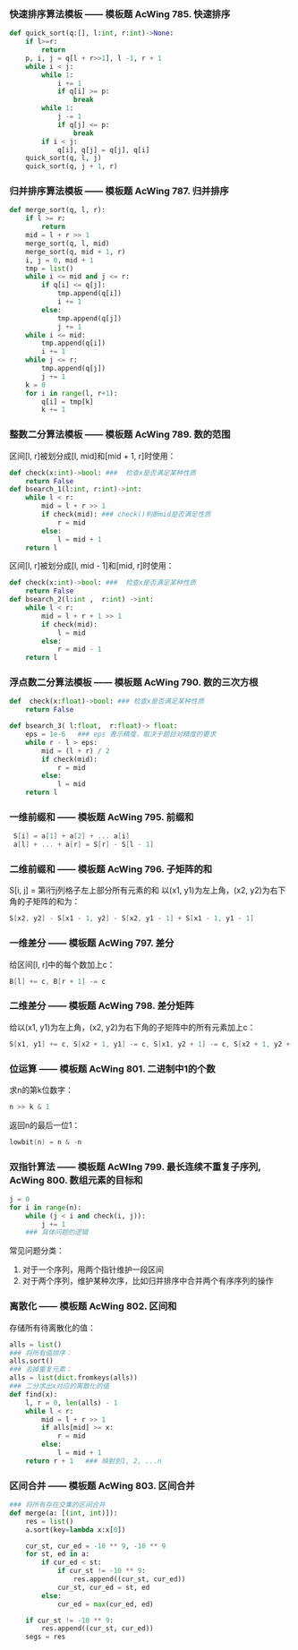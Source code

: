 ### 快速排序算法模板 —— 模板题 AcWing 785. 快速排序
```python
def quick_sort(q:[], l:int, r:int)->None:
    if l>=r:
        return
    p, i, j = q[l + r>>1], l -1, r + 1
    while i < j:
        while 1:
            i += 1
            if q[i] >= p:
                break
        while 1:
            j -= 1
            if q[j] <= p:
                break
        if i < j:
            q[i], q[j] = q[j], q[i]
    quick_sort(q, l, j)
    quick_sort(q, j + 1, r)
```

###  归并排序算法模板 —— 模板题 AcWing 787. 归并排序
```python
def merge_sort(q, l, r):
    if l >= r:
        return
    mid = l + r >> 1
    merge_sort(q, l, mid)
    merge_sort(q, mid + 1, r)
    i, j = 0, mid + 1
    tmp = list()
    while i <= mid and j <= r:
        if q[i] <= q[j]:
            tmp.append(q[i])
            i += 1
        else:
            tmp.append(q[j])
            j += 1
    while i <= mid:
        tmp.append(q[i])
        i += 1
    while j <= r:
        tmp.append(q[j])
        j += 1
    k = 0
    for i in range(l, r+1):
        q[i] = tmp[k]
        k += 1
```
### 整数二分算法模板 —— 模板题 AcWing 789. 数的范围
区间[l, r]被划分成[l, mid]和[mid + 1, r]时使用：

```python
def check(x:int)->bool: ###  检查x是否满足某种性质
    return False
def bsearch_1(l:int, r:int)->int:
    while l < r:
        mid = l + r >> 1
        if check(mid): ### check()判断mid是否满足性质
            r = mid
        else:
            l = mid + 1
    return l
```
区间[l, r]被划分成[l, mid - 1]和[mid, r]时使用：
```python
def check(x:int)->bool: ###  检查x是否满足某种性质
    return False
def bsearch_2(l:int ,  r:int) ->int:
    while l < r:
        mid = l + r + 1 >> 1
        if check(mid):
            l = mid
        else:
            r = mid - 1
    return l
```
### 浮点数二分算法模板 —— 模板题 AcWing 790. 数的三次方根
```python
def  check(x:float)->bool: ### 检查x是否满足某种性质
    return False

def bsearch_3( l:float,  r:float)-> float:
    eps = 1e-6   ### eps 表示精度，取决于题目对精度的要求
    while r - l > eps:
        mid = (l + r) / 2
        if check(mid):
            r = mid
        else:
            l = mid
    return l
```

### 一维前缀和 —— 模板题 AcWing 795. 前缀和
```cpp
 S[i] = a[1] + a[2] + ... a[i]
 a[l] + ... + a[r] = S[r] - S[l - 1]
```

### 二维前缀和 —— 模板题 AcWing 796. 子矩阵的和
S[i, j] = 第i行j列格子左上部分所有元素的和
以(x1, y1)为左上角，(x2, y2)为右下角的子矩阵的和为：
```cpp
S[x2, y2] - S[x1 - 1, y2] - S[x2, y1 - 1] + S[x1 - 1, y1 - 1]
```

### 一维差分 —— 模板题 AcWing 797. 差分
给区间[l, r]中的每个数加上c：
```cpp
B[l] += c, B[r + 1] -= c
```

### 二维差分 —— 模板题 AcWing 798. 差分矩阵
给以(x1, y1)为左上角，(x2, y2)为右下角的子矩阵中的所有元素加上c：
```cpp
S[x1, y1] += c, S[x2 + 1, y1] -= c, S[x1, y2 + 1] -= c, S[x2 + 1, y2 + 1] += c
```

### 位运算 —— 模板题 AcWing 801. 二进制中1的个数
求n的第k位数字： 
```cpp
n >> k & 1
```

返回n的最后一位1：
```cpp
lowbit(n) = n & -n
```

### 双指针算法 —— 模板题 AcWIng 799. 最长连续不重复子序列, AcWing 800. 数组元素的目标和
```python
j = 0
for i in range(n):
    while (j < i and check(i, j)):
        j += 1
    ### 具体问题的逻辑
```

常见问题分类：
1. 对于一个序列，用两个指针维护一段区间 
2. 对于两个序列，维护某种次序，比如归并排序中合并两个有序序列的操作

### 离散化 —— 模板题 AcWing 802. 区间和
存储所有待离散化的值：
```python
alls = list()
### 将所有值排序：
alls.sort()
### 去掉重复元素：
alls = list(dict.fromkeys(alls)) 
### 二分求出x对应的离散化的值
def find(x):
    l, r = 0, len(alls) - 1
    while l < r:
        mid = l + r >> 1
        if alls[mid] >= x:
            r = mid
        else:
            l = mid + 1
    return r + 1   ### 映射到1, 2, ...n
```

### 区间合并 —— 模板题 AcWing 803. 区间合并
```python
### 将所有存在交集的区间合并
def merge(a: [(int, int)]):
    res = list()
    a.sort(key=lambda x:x[0])

    cur_st, cur_ed = -10 ** 9, -10 ** 9
    for st, ed in a:
        if cur_ed < st:
            if cur_st != -10 ** 9:
                res.append((cur_st, cur_ed))
            cur_st, cur_ed = st, ed
        else:
            cur_ed = max(cur_ed, ed)

    if cur_st != -10 ** 9:
        res.append((cur_st, cur_ed))
    segs = res
```
